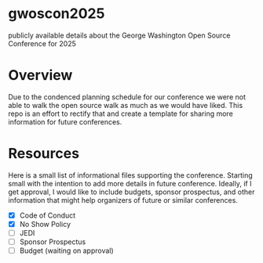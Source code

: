 # gwoscon2025
publicly available details about the George Washington Open Source Conference for 2025

# Overview
Due to the condenced planning schedule for our conference we were not able to walk the open source walk as much as we would have liked.  This repo is an effort to rectify that and create a template for sharing more information for future conferences.

# Resources
Here is a small list of informational files supporting the conference.  Starting small with the intention to add more details in future conference.  Ideally, if I get approval, I would like to include budgets, sponsor prospectus, and other information that might help organizers of future or similar conferences.
 - [X] Code of Conduct
 - [X] No Show Policy
 - [ ] JEDI
 - [ ] Sponsor Prospectus
 - [ ] Budget (waiting on approval)
